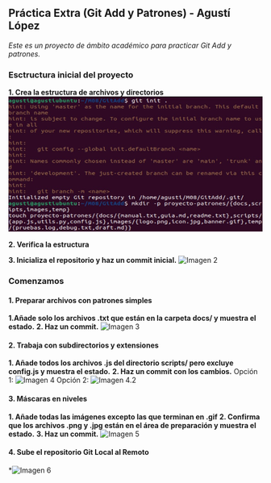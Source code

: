 ## Práctica Extra (Git Add y Patrones) - Agustí López

*Este es un proyecto de ámbito académico para practicar Git Add y patrones.*

### Esctructura inicial del proyecto
**1. Crea la estructura de archivos y directorios**
![Imagen 1](proyecto-patrones/screenshots/GitAddImg1.jpg)

**2. Verifica la estructura**

**3. Inicializa el repositorio y haz un commit inicial.**
![Imagen 2](screenshots/GitAddImg2.jpg)

### Comenzamos
#### 1. Preparar archivos con patrones simples
**1.Añade solo los archivos .txt que están en la carpeta docs/ y muestra el estado.**
**2. Haz un commit.**
![Imagen 3](screenshots/GitAddImg3.jpg)

#### 2. Trabaja con subdirectorios y extensiones
**1. Añade todos los archivos .js del directorio scripts/ pero excluye config.js y muestra el estado.**
**2. Haz un commit con los cambios.**
Opción 1:
![Imagen 4](screenshots/GitAddImg4.jpg)
Opción 2:
![Imagen 4.2](screenshots/GitAddImg4.2.jpg)

#### 3. Máscaras en niveles
**1. Añade todas las imágenes excepto las que terminan en .gif**
**2. Confirma que los archivos .png y .jpg están en el área de preparación y muestra el estado.**
**3. Haz un commit.**
![Imagen 5](screenshots/GitAddImg5.jpg)

#### 4. Sube el repositorio Git Local al Remoto
*![Imagen 6](screenshots/GitAddImg6.jpg)

